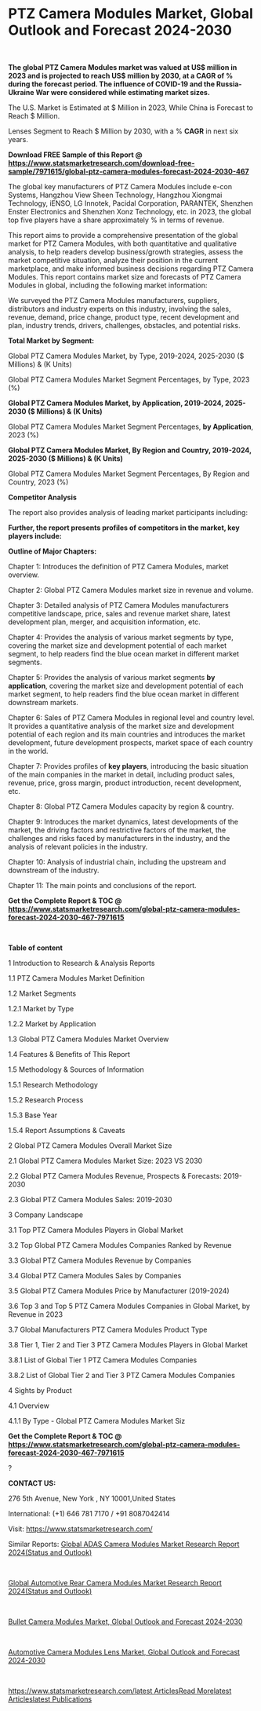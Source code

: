 <h1>PTZ Camera Modules Market, Global Outlook and Forecast 2024-2030</h1><br/><p><strong>The global PTZ Camera Modules market was valued at US$ million in 2023 and is projected to reach US$ million by 2030, at a <strong>CAGR</strong> of % during the forecast period. The influence of COVID-19 and the Russia-Ukraine War were considered while estimating market sizes.</strong></p>
 
 
 
 <p>The U.S. Market is Estimated at $ Million in 2023, While China is Forecast to Reach $ Million.</p>
 
 
 
 <p>Lenses Segment to Reach $ Million by 2030, with a % <strong>CAGR</strong> in next six years.</p>
 
 
 
 <p><strong>Download FREE Sample of this Report @ <a href="https://www.statsmarketresearch.com/download-free-sample/7971615/global-ptz-camera-modules-forecast-2024-2030-467">https://www.statsmarketresearch.com/download-free-sample/7971615/global-ptz-camera-modules-forecast-2024-2030-467</a></strong></p>
 
 
 
 <p>The global key manufacturers of PTZ Camera Modules include e-con Systems, Hangzhou View Sheen Technology, Hangzhou Xiongmai Technology, iENSO, LG Innotek, Pacidal Corporation, PARANTEK, Shenzhen Enster Electronics and Shenzhen Xonz Technology, etc. in 2023, the global top five players have a share approximately % in terms of revenue.</p>
 
 
 
 <p>This report aims to provide a comprehensive presentation of the global market for PTZ Camera Modules, with both quantitative and qualitative analysis, to help readers develop business/growth strategies, assess the market competitive situation, analyze their position in the current marketplace, and make informed business decisions regarding PTZ Camera Modules. This report contains market size and forecasts of PTZ Camera Modules in global, including the following market information:</p>
 
 
 
 <p>We surveyed the PTZ Camera Modules manufacturers, suppliers, distributors and industry experts on this industry, involving the sales, revenue, demand, price change, product type, recent development and plan, industry trends, drivers, challenges, obstacles, and potential risks.</p>
 
 
 
 <p><strong>Total Market by Segment:</strong></p>
 
 
 
 <p>Global PTZ Camera Modules Market, by Type, 2019-2024, 2025-2030 ($ Millions) & (K Units)</p>
 
 
 
 <p>Global PTZ Camera Modules Market Segment Percentages, by Type, 2023 (%)</p>
 
 
 
 <p><strong>Global PTZ Camera Modules Market, <strong>by Application</strong>, 2019-2024, 2025-2030 ($ Millions) & (K Units)</strong></p>
 
 
 
 <p>Global PTZ Camera Modules Market Segment Percentages, <strong>by Application</strong>, 2023 (%)</p>
 
 
 
 <p><strong>Global PTZ Camera Modules Market, By Region and Country, 2019-2024, 2025-2030 ($ Millions) & (K Units)</strong></p>
 
 
 
 <p>Global PTZ Camera Modules Market Segment Percentages, By Region and Country, 2023 (%)</p>
 
 
 
 <p><strong>Competitor Analysis</strong></p>
 
 
 
 <p>The report also provides analysis of leading market participants including:</p>
 
 
 
 <p><strong>Further, the report presents profiles of competitors in the market, <strong>key players</strong> include:</strong></p>
 
 
 
 <p><strong>Outline of Major Chapters:</strong></p>
 
 
 
 <p>Chapter 1: Introduces the definition of PTZ Camera Modules, market overview.</p>
 
 
 
 <p>Chapter 2: Global PTZ Camera Modules market size in revenue and volume.</p>
 
 
 
 <p>Chapter 3: Detailed analysis of PTZ Camera Modules manufacturers competitive landscape, price, sales and revenue market share, latest development plan, merger, and acquisition information, etc.</p>
 
 
 
 <p>Chapter 4: Provides the analysis of various market segments by type, covering the market size and development potential of each market segment, to help readers find the blue ocean market in different market segments.</p>
 
 
 
 <p>Chapter 5: Provides the analysis of various market segments <strong>by application</strong>, covering the market size and development potential of each market segment, to help readers find the blue ocean market in different downstream markets.</p>
 
 
 
 <p>Chapter 6: Sales of PTZ Camera Modules in regional level and country level. It provides a quantitative analysis of the market size and development potential of each region and its main countries and introduces the market development, future development prospects, market space of each country in the world.</p>
 
 
 
 <p>Chapter 7: Provides profiles of <strong>key players</strong>, introducing the basic situation of the main companies in the market in detail, including product sales, revenue, price, gross margin, product introduction, recent development, etc.</p>
 
 
 
 <p>Chapter 8: Global PTZ Camera Modules capacity by region & country.</p>
 
 
 
 <p>Chapter 9: Introduces the market dynamics, latest developments of the market, the driving factors and restrictive factors of the market, the challenges and risks faced by manufacturers in the industry, and the analysis of relevant policies in the industry.</p>
 
 
 
 <p>Chapter 10: Analysis of industrial chain, including the upstream and downstream of the industry.</p>
 
 
 
 <p>Chapter 11: The main points and conclusions of the report.</p>
 
 
 
 <div><b>Get the Complete Report & TOC @ <a href="https://www.statsmarketresearch.com/global-ptz-camera-modules-forecast-2024-2030-467-7971615">https://www.statsmarketresearch.com/global-ptz-camera-modules-forecast-2024-2030-467-7971615</a></b></div>
 
 
 
 <p><br />
 
 <b>Table of content</b></p>
 
 
 
 <p>1 Introduction to Research & Analysis Reports<br />
 
 1.1 PTZ Camera Modules Market Definition<br />
 
 1.2 Market Segments<br />
 
 1.2.1 Market by Type<br />
 
 1.2.2 Market by Application<br />
 
 1.3 Global PTZ Camera Modules Market Overview<br />
 
 1.4 Features & Benefits of This Report<br />
 
 1.5 Methodology & Sources of Information<br />
 
 1.5.1 Research Methodology<br />
 
 1.5.2 Research Process<br />
 
 1.5.3 Base Year<br />
 
 1.5.4 Report Assumptions & Caveats<br />
 
 2 Global PTZ Camera Modules Overall Market Size<br />
 
 2.1 Global PTZ Camera Modules Market Size: 2023 VS 2030<br />
 
 2.2 Global PTZ Camera Modules Revenue, Prospects & Forecasts: 2019-2030<br />
 
 2.3 Global PTZ Camera Modules Sales: 2019-2030<br />
 
 3 Company Landscape<br />
 
 3.1 Top PTZ Camera Modules Players in Global Market<br />
 
 3.2 Top Global PTZ Camera Modules Companies Ranked by Revenue<br />
 
 3.3 Global PTZ Camera Modules Revenue by Companies<br />
 
 3.4 Global PTZ Camera Modules Sales by Companies<br />
 
 3.5 Global PTZ Camera Modules Price by Manufacturer (2019-2024)<br />
 
 3.6 Top 3 and Top 5 PTZ Camera Modules Companies in Global Market, by Revenue in 2023<br />
 
 3.7 Global Manufacturers PTZ Camera Modules Product Type<br />
 
 3.8 Tier 1, Tier 2 and Tier 3 PTZ Camera Modules Players in Global Market<br />
 
 3.8.1 List of Global Tier 1 PTZ Camera Modules Companies<br />
 
 3.8.2 List of Global Tier 2 and Tier 3 PTZ Camera Modules Companies<br />
 
 4 Sights by Product<br />
 
 4.1 Overview<br />
 
 4.1.1 By Type - Global PTZ Camera Modules Market Siz</p>
 
 
 
 <div><b>Get the Complete Report & TOC @ <a href="https://www.statsmarketresearch.com/global-ptz-camera-modules-forecast-2024-2030-467-7971615">https://www.statsmarketresearch.com/global-ptz-camera-modules-forecast-2024-2030-467-7971615</a></b></div>
 
 
 
 <p>? </p>
 
 
 
 <p><b>CONTACT US:</b><br />
 
 276 5th Avenue, New York , NY 10001,United States<br />
 
 International: (+1) 646 781 7170 / +91 8087042414<br />
 
 Visit: <a href="https://www.statsmarketresearch.com/">https://www.statsmarketresearch.com/</a><br />
 
 Similar Reports: <a href="https://www.statsmarketresearch.com/global-ptz-camera-modules-forecast-2024-2030-467-7971615">Global ADAS Camera Modules Market Research Report 2024(Status and Outlook)</a><br />
 
 <br />
 
 <a href="https://www.statsmarketresearch.com/global-ptz-camera-modules-forecast-2024-2030-467-7971615">Global Automotive Rear Camera Modules Market Research Report 2024(Status and Outlook)</a><br />
 
 <br />
 
 <a href="https://www.statsmarketresearch.com/global-ptz-camera-modules-forecast-2024-2030-467-7971615">Bullet Camera Modules Market, Global Outlook and Forecast 2024-2030</a><br />
 
 <br />
 
 <a href="https://www.statsmarketresearch.com/global-ptz-camera-modules-forecast-2024-2030-467-7971615">Automotive Camera Modules Lens Market, Global Outlook and Forecast 2024-2030</a><br />
 
 <br />
 
 <a href="https://gyeongbokgung.com">https://www.statsmarketresearch.com/</a><a href="https://hallyeomaritime.com">latest Articles</a><a href="https://jingwansa.com">Read More</a><a href="https://nguoiviet.jp/">latest Articles</a><a href="https://www.intelmarketresearch.com/">latest Publications</a></p>